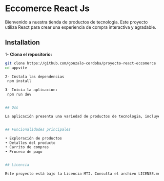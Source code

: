 
# Eccomerce React Js

Bienvenido a nuestra tienda de productos de tecnologia. Este proyecto utiliza React para crear una experiencia de compra interactiva y agradable.


## Installation

1- **Clona el repositorio:**
   ```bash
   git clone https://github.com/gonzalo-cordoba/proyecto-react-eccomerce
   cd appvite

2- Instala las dependencias 
    npm install 

3- Inicia la aplicacion:
    npm run dev


## Uso

La aplicación presenta una variedad de productos de tecnologia, incluyendo teclados y procesadores. Los usuarios pueden explorar los productos, ver detalles y realizar compras.


## Funcionalidades principales

• Exploración de productos
• Detalles del producto
• Carrito de compras
• Proceso de pago


## Licencia

Este proyecto está bajo la Licencia MTI. Consulta el archivo LICENSE.md para más detalles.